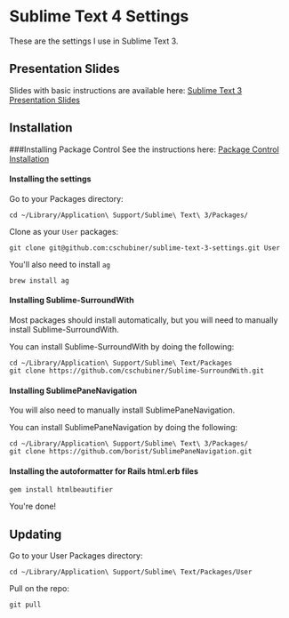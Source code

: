 Sublime Text 4 Settings
=======================

These are the settings I use in Sublime Text 3.

## Presentation Slides

Slides with basic instructions are available here: [Sublime Text 3 Presentation Slides](https://www.dropbox.com/s/8tn6p01wncvf6rh/sublime%20text%20editor%20presentation%20Airbnb.key?dl=0)

## Installation

###Installing Package Control
See the instructions here: [Package Control Installation](http://wbond.net/sublime_packages/package_control/installation#ST3)

#### Installing the settings
Go to your Packages directory:

```
cd ~/Library/Application\ Support/Sublime\ Text\ 3/Packages/
```

Clone as your `User` packages:

```
git clone git@github.com:cschubiner/sublime-text-3-settings.git User

```

You'll also need to install `ag`

```
brew install ag
```

#### Installing Sublime-SurroundWith
Most packages should install automatically, but you will need to manually install Sublime-SurroundWith.

You can install Sublime-SurroundWith by doing the following:
```
cd ~/Library/Application\ Support/Sublime\ Text/Packages
git clone https://github.com/cschubiner/Sublime-SurroundWith.git
```

#### Installing SublimePaneNavigation
You will also need to manually install SublimePaneNavigation.

You can install SublimePaneNavigation by doing the following:
```
cd ~/Library/Application\ Support/Sublime\ Text\ 3/Packages/
git clone https://github.com/borist/SublimePaneNavigation.git
```

#### Installing the autoformatter for Rails html.erb files
```
gem install htmlbeautifier
```

You're done!

## Updating

Go to your User Packages directory:

```
cd ~/Library/Application\ Support/Sublime\ Text/Packages/User
```

Pull on the repo:

```
git pull
```
